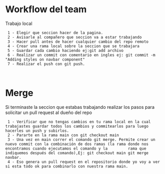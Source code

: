 # Workflow del team 
  Trabajo local 
```
 1 - Elegir que seccion hacer de la pagina.
 2 - Avisarle al compañero que seccion va a estar trabajando
 3 - Hacer pull antes de hacer cualquier cambio del repo remoto 
 4 - Crear una rama local sobre la seccion que se trabajara
 5 - Guardar cada cambio haciendo ej:git add archivo 
 6 - Realizar un commit con comentario en ingles ej: git commit -m "Adding styles on navbar component"
 7 - Realizar el push con git push.

 
```

 # Merge
   Si terminaste la seccion que estabas trabajando realizar los pasos para solicitar un pull request al dueño del repo 
 ```
  1 - Verificar que no tengas cambios en tu rama local en la cual trabajastes guardar todos los cambios y commitearlos para luego hacerles un push y subirlos.
  2 - Pararte en la rama main con git checkout main 
  3 - Una vez en main correr el comando git merge. Permite crear un nuevo commit con la combinación de dos ramas (la rama donde nos encontramos cuando ejecutamos el comando y la         rama que indiquemos después del comando),Ej: git checkout main git merge navbar.
  4 - Eso genera un pull request en el repositorio donde yo voy a ver si esta todo ok para combinarlo con nuestra rama main.
 ```
